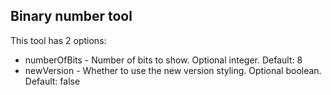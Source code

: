 ## Binary number tool

This tool has 2 options:
* numberOfBits - Number of bits to show. Optional integer. Default: 8
* newVersion - Whether to use the new version styling. Optional boolean. Default: false